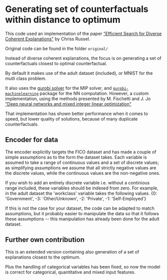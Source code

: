 # Generating set of counterfactuals within distance to optimum

This code used an implementation of the paper ["Efficient Search for Diverse
Coherent Explanations"](https://arxiv.org/pdf/1901.04909.pdf) by Chriss Russel.

Original code can be found in the folder `original/`

Instead of diverse coherent explanations, the focus is on generating a set of
counterfactuals closest to optimal counterfactual.

By default it makes use of the adult dataset (included), or MNIST for the mutli
class problem.

It also uses the [gurobi solver](http://www.gurobi.com/) for the MIP solver, and
[`gurobi-machinelearning`](https://github.com/Gurobi/gurobi-machinelearning)
package for the NN computation. However, a custom
implementation, using the methods presented by M. Fischetti and J. Jo
["Deep neural networks and mixed integer linear optimization"
](https://link.springer.com/article/10.1007/s10601-018-9285-6)

That implementation has shown better performance when it comes to speed, but lower
quality of solutions, because of many duplicate counterfactuals.

## Encoder for data
The encoder explicitly targets the FICO dataset and has made a couple of simple
assumptions as to the form the dataset takes. Each variable is assumed to take a
range of continuous values and a set of discrete values; as simplifying
assumptions we assume that all strictly negative values are the discrete values,
while the continuous values are the non-negative ones.

If you wish to add an entirely discrete variable i.e. without a continious range
included, these variables should be indexed from zero. For example,
in the adult dataset the 'workclass' variable takes the following values.
{0: 'Government', -3: 'Other/Unknown', -2: 'Private', -1: 'Self-Employed'}

If this is not the case for your dataset, the code can be adapted to match
assumptions, but it probably easier to manipulate the data so that it follows
these assumptions -- this manipulation has already been done for the adult
dataset.

## Further own contribution
This is an extended version containing also generation of a set of explanations
closest to the optimum.

Plus the handling of categorical variables has been fixed, so now the model is
correct for categorical, quantitative and mixed input features.
